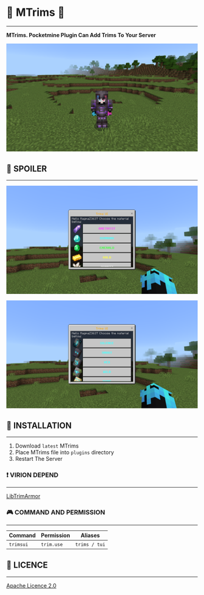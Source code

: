 # 🧥 MTrims 🎉
***
**MTrims. Pocketmine Plugin Can Add Trims To Your Server**

![img.png](img.png)

## 🔰 SPOILER
***
![img_1.png](img_1.png)

![img_2.png](img_2.png)

## 💾 INSTALLATION
***
1. Download `latest` MTrims
2. Place MTrims file into `plugins` directory
3. Restart The Server

### ❗ VIRION DEPEND
***
[LibTrimArmor](https://github.com/KRUNCHSHooT/LibTrimArmor)

### 🎮 COMMAND AND PERMISSION
***

| Command   | Permission | Aliases       |
|-----------|------------|---------------|
| `trimsui` |    `trim.use`        | `trims / tui` |

## 📃 LICENCE
***
[Apache Licence 2.0](https://github.com/MagmaZ3637/MTrims?tab=Apache-2.0-1-ov-file#)
